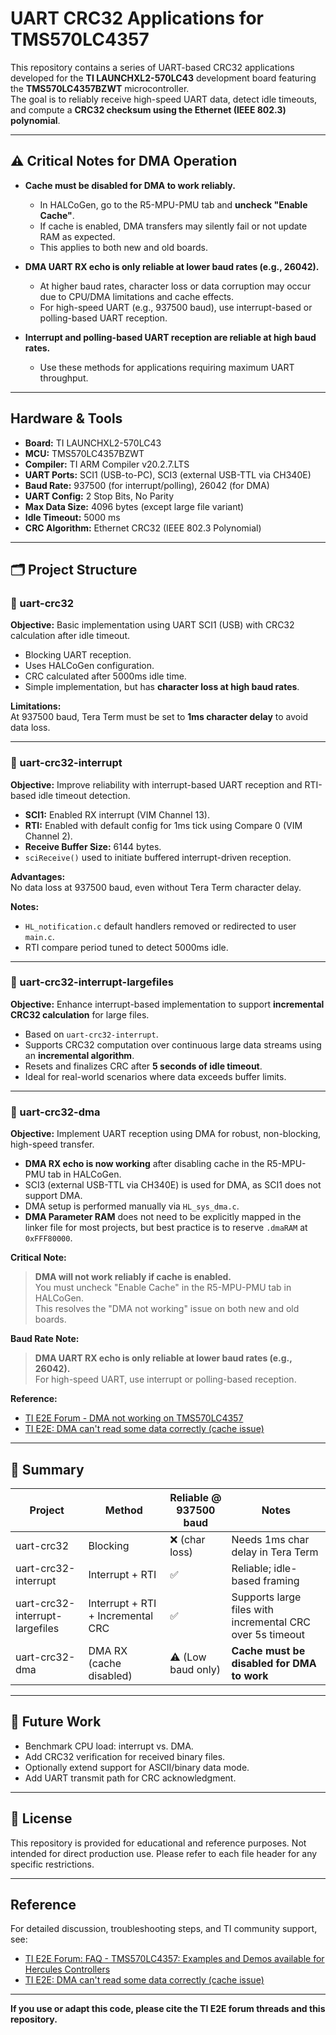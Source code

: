 # UART CRC32 Applications for TMS570LC4357

This repository contains a series of UART-based CRC32 applications developed for the **TI LAUNCHXL2-570LC43** development board featuring the **TMS570LC4357BZWT** microcontroller.  
The goal is to reliably receive high-speed UART data, detect idle timeouts, and compute a **CRC32 checksum using the Ethernet (IEEE 802.3) polynomial**.

---

## ⚠️ Critical Notes for DMA Operation

- **Cache must be disabled for DMA to work reliably.**

  - In HALCoGen, go to the R5-MPU-PMU tab and **uncheck "Enable Cache"**.
  - If cache is enabled, DMA transfers may silently fail or not update RAM as expected.
  - This applies to both new and old boards.

- **DMA UART RX echo is only reliable at lower baud rates (e.g., 26042).**

  - At higher baud rates, character loss or data corruption may occur due to CPU/DMA limitations and cache effects.
  - For high-speed UART (e.g., 937500 baud), use interrupt-based or polling-based UART reception.

- **Interrupt and polling-based UART reception are reliable at high baud rates.**
  - Use these methods for applications requiring maximum UART throughput.

---

## Hardware & Tools

- **Board:** TI LAUNCHXL2-570LC43
- **MCU:** TMS570LC4357BZWT
- **Compiler:** TI ARM Compiler v20.2.7.LTS
- **UART Ports:** SCI1 (USB-to-PC), SCI3 (external USB-TTL via CH340E)
- **Baud Rate:** 937500 (for interrupt/polling), 26042 (for DMA)
- **UART Config:** 2 Stop Bits, No Parity
- **Max Data Size:** 4096 bytes (except large file variant)
- **Idle Timeout:** 5000 ms
- **CRC Algorithm:** Ethernet CRC32 (IEEE 802.3 Polynomial)

---

## 🗂 Project Structure

### 📁 uart-crc32

**Objective:** Basic implementation using UART SCI1 (USB) with CRC32 calculation after idle timeout.

- Blocking UART reception.
- Uses HALCoGen configuration.
- CRC calculated after 5000ms idle time.
- Simple implementation, but has **character loss at high baud rates**.

**Limitations:**  
At 937500 baud, Tera Term must be set to **1ms character delay** to avoid data loss.

---

### 📁 uart-crc32-interrupt

**Objective:** Improve reliability with interrupt-based UART reception and RTI-based idle timeout detection.

- **SCI1:** Enabled RX interrupt (VIM Channel 13).
- **RTI:** Enabled with default config for 1ms tick using Compare 0 (VIM Channel 2).
- **Receive Buffer Size:** 6144 bytes.
- `sciReceive()` used to initiate buffered interrupt-driven reception.

**Advantages:**  
No data loss at 937500 baud, even without Tera Term character delay.

**Notes:**

- `HL_notification.c` default handlers removed or redirected to user `main.c`.
- RTI compare period tuned to detect 5000ms idle.

---

### 📁 uart-crc32-interrupt-largefiles

**Objective:** Enhance interrupt-based implementation to support **incremental CRC32 calculation** for large files.

- Based on `uart-crc32-interrupt`.
- Supports CRC32 computation over continuous large data streams using an **incremental algorithm**.
- Resets and finalizes CRC after **5 seconds of idle timeout**.
- Ideal for real-world scenarios where data exceeds buffer limits.

---

### 📁 uart-crc32-dma

**Objective:** Implement UART reception using DMA for robust, non-blocking, high-speed transfer.

- **DMA RX echo is now working** after disabling cache in the R5-MPU-PMU tab in HALCoGen.
- SCI3 (external USB-TTL via CH340E) is used for DMA, as SCI1 does not support DMA.
- DMA setup is performed manually via `HL_sys_dma.c`.
- **DMA Parameter RAM** does not need to be explicitly mapped in the linker file for most projects, but best practice is to reserve `.dmaRAM` at `0xFFF80000`.

**Critical Note:**

> **DMA will not work reliably if cache is enabled.**  
> You must uncheck "Enable Cache" in the R5-MPU-PMU tab in HALCoGen.  
> This resolves the "DMA not working" issue on both new and old boards.

**Baud Rate Note:**

> **DMA UART RX echo is only reliable at lower baud rates (e.g., 26042).**  
> For high-speed UART, use interrupt or polling-based reception.

**Reference:**

- [TI E2E Forum - DMA not working on TMS570LC4357](https://e2e.ti.com/support/microcontrollers/arm-based-microcontrollers-group/arm-based-microcontrollers/f/arm-based-microcontrollers-forum/1542573/tms570lc4357-dma-not-working-on-tms570lc4357-no-transfer-no-errors-all-software-steps-correct)
- [TI E2E: DMA can't read some data correctly (cache issue)](https://e2e.ti.com/support/microcontrollers/arm-based-microcontrollers-group/arm-based-microcontrollers/f/arm-based-microcontrollers-forum/1200732/tmdx570lc43hdk-dma-can-t-read-some-data-correctly-trying-to-sci-tx)

---

## 📌 Summary

| Project                         | Method                            | Reliable @ 937500 baud | Notes                                                     |
| ------------------------------- | --------------------------------- | ---------------------- | --------------------------------------------------------- |
| uart-crc32                      | Blocking                          | ❌ (char loss)         | Needs 1ms char delay in Tera Term                         |
| uart-crc32-interrupt            | Interrupt + RTI                   | ✅                     | Reliable; idle-based framing                              |
| uart-crc32-interrupt-largefiles | Interrupt + RTI + Incremental CRC | ✅                     | Supports large files with incremental CRC over 5s timeout |
| uart-crc32-dma                  | DMA RX (cache disabled)           | ⚠️ (Low baud only)     | **Cache must be disabled for DMA to work**                |

---

## 🔧 Future Work

- Benchmark CPU load: interrupt vs. DMA.
- Add CRC32 verification for received binary files.
- Optionally extend support for ASCII/binary data mode.
- Add UART transmit path for CRC acknowledgment.

---

## 📜 License

This repository is provided for educational and reference purposes. Not intended for direct production use. Please refer to each file header for any specific restrictions.

---

## Reference

For detailed discussion, troubleshooting steps, and TI community support, see:

- [TI E2E Forum: FAQ - TMS570LC4357: Examples and Demos available for Hercules Controllers](https://e2e.ti.com/support/microcontrollers/arm-based-microcontrollers-group/arm-based-microcontrollers/f/arm-based-microcontrollers-forum/1275733/faq-tms570lc4357-examples-and-demos-available-for-hercules-controllers-e-g-tms570x-rm57x-and-rm46x-etc)
- [TI E2E: DMA can't read some data correctly (cache issue)](https://e2e.ti.com/support/microcontrollers/arm-based-microcontrollers-group/arm-based-microcontrollers/f/arm-based-microcontrollers-forum/1200732/tmdx570lc43hdk-dma-can-t-read-some-data-correctly-trying-to-sci-tx)

---

**If you use or adapt this code, please cite the TI E2E forum threads and this repository.**
